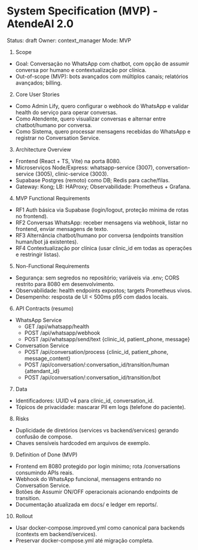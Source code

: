 # System Specification (MVP) - AtendeAI 2.0

Status: draft
Owner: context_manager
Mode: MVP

1. Scope
- Goal: Conversação no WhatsApp com chatbot, com opção de assumir conversa por humano e contextualização por clínica.
- Out-of-scope (MVP): bots avançados com múltiplos canais; relatórios avançados; billing.

2. Core User Stories
- Como Admin Lify, quero configurar o webhook do WhatsApp e validar health do serviço para operar conversas.
- Como Atendente, quero visualizar conversas e alternar entre chatbot/humano por conversa.
- Como Sistema, quero processar mensagens recebidas do WhatsApp e registrar no Conversation Service.

3. Architecture Overview
- Frontend (React + TS, Vite) na porta 8080.
- Microserviços Node/Express: whatsapp-service (3007), conversation-service (3005), clinic-service (3003).
- Supabase Postgres (remoto) como DB; Redis para cache/filas.
- Gateway: Kong; LB: HAProxy; Observabilidade: Prometheus + Grafana.

4. MVP Functional Requirements
- RF1 Auth básica via Supabase (login/logout, proteção mínima de rotas no frontend).
- RF2 Conversas WhatsApp: receber mensagens via webhook, listar no frontend, enviar mensagens de texto.
- RF3 Alternância chatbot/humano por conversa (endpoints transition human/bot já existentes).
- RF4 Contextualização por clínica (usar clinic_id em todas as operações e restringir listas).

5. Non-Functional Requirements
- Segurança: sem segredos no repositório; variáveis via .env; CORS restrito para 8080 em desenvolvimento.
- Observabilidade: health endpoints expostos; targets Prometheus vivos.
- Desempenho: resposta de UI < 500ms p95 com dados locais.

6. API Contracts (resumo)
- WhatsApp Service
  - GET /api/whatsapp/health
  - POST /api/whatsapp/webhook
  - POST /api/whatsapp/send/text {clinic_id, patient_phone, message}
- Conversation Service
  - POST /api/conversation/process {clinic_id, patient_phone, message_content}
  - POST /api/conversation/:conversation_id/transition/human {attendant_id}
  - POST /api/conversation/:conversation_id/transition/bot

7. Data
- Identificadores: UUID v4 para clinic_id, conversation_id.
- Tópicos de privacidade: mascarar PII em logs (telefone do paciente).

8. Risks
- Duplicidade de diretórios (services vs backend/services) gerando confusão de compose.
- Chaves sensíveis hardcoded em arquivos de exemplo.

9. Definition of Done (MVP)
- Frontend em 8080 protegido por login mínimo; rota /conversations consumindo APIs reais.
- Webhook do WhatsApp funcional, mensagens entrando no Conversation Service.
- Botões de Assumir ON/OFF operacionais acionando endpoints de transition.
- Documentação atualizada em docs/ e ledger em reports/.

10. Rollout
- Usar docker-compose.improved.yml como canonical para backends (contexts em backend/services).
- Preservar docker-compose.yml até migração completa.